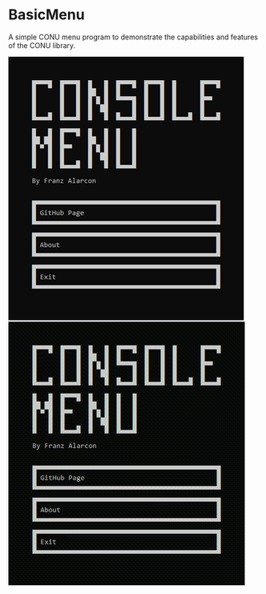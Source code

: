 # BasicMenu
A simple CONU menu program to demonstrate the capabilities and features of the
CONU library.

![BasicMenu home screen](./readme_img/basicmenu_home_screen.png)
![BasicMenu usage example](./readme_img/basicmenu_demonstration.gif)